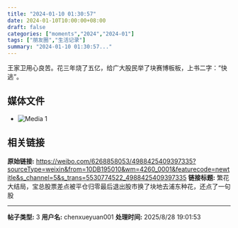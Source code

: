 ```yaml
---
title: "2024-01-10 01:30:57"
date: 2024-01-10T10:00:00+08:00
draft: false
categories: ["moments","2024","2024-01"]
tags: ["朋友圈","生活记录"]
summary: "2024-01-10 01:30:57..."
---
```


王家卫用心良苦。花三年烧了五亿，给广大股民举了块赛博板板，上书二字：“快逃”。

## 媒体文件

- ![Media 1](/Moments/photos/2024-01-10/202401100130570.jpg)

## 相关链接

**原始链接:** https://weibo.com/6268858053/4988425409397335?sourceType=weixin&from=10DB195010&wm=4260_0001&featurecode=newtitle&s_channel=5&s_trans=5530774522_4988425409397335
**链接标题:** 繁花大结局，宝总股票差点被平仓归零最后退出股市换了块地去浦东种花，还点了一句股

---

**帖子类型:** 3
**用户名:** chenxueyuan001
**处理时间:** 2025/8/28 19:01:53